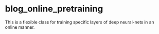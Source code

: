 # blog_online_pretraining
This is a flexible class for training specific layers of deep neural-nets in an online manner.
